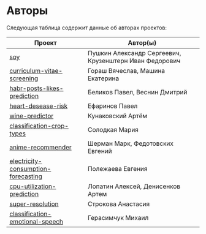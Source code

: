 # Авторы

Следующая таблица содержит данные об авторах проектов:

| Проект | Автор(ы) |
| --- | --- |
| [soy](./soy/) | Пушкин Александр Сергеевич, Крузенштерн Иван Федорович |
| [curriculum-vitae-screening](./curriculum-vitae-screening) | Гораш Вячеслав, Машина Екатерина|
| [habr-posts-likes-prediction](./habr-posts-likes-prediction/) | Беликов Павел, Веснин Дмитрий |
| [heart-desease-risk](./heart-desease-risk/) | Ефаринов Павел |
| [wine-predictor](./wine-predictor/) | Кунаковский Артём |
| [classification-crop-types](./classification-crop-types/) | Солодкая Мария |
| [anime-recommender](./anime-recommender/) | Шерман Марк, Федотовских Евгений |
| [electricity-consumption-forecasting](./electricity-consumption-forecasting/) | Полежаева Евгения |
| [cpu-utilization-prediction](./cpu-utilization-prediction/) | Лопатин Алексей, Денисенков Артем |
| [super-resolution](./super-resolution/) | Строкова Анастасия |
| [classification-emotional-speech](./classification-emotional-speech/) | Герасимчук Михаил |
